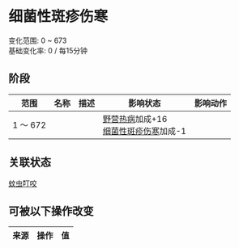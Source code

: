 # 细菌性斑疹伤寒  
变化范围: 0 ~ 673  
基础变化率: 0 / 每15分钟  
## 阶段  
范围  |  名称  |  描述  |  影响状态  |  影响动作  
----  |  ----  |  ----  |  ----  |  ----  
1 ～ 672  |    |    |  [野营热病](BacteriaTyphus.md)加成+16<br>[细菌性斑疹伤寒](BacteriaTyphusPackage.md)加成-1  |    
## 关联状态  
[蚊虫叮咬](BugBites.md)  
## 可被以下操作改变  
来源  |  操作  |  值  
----  |  ----  |  ----  
